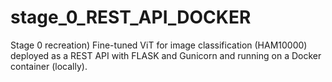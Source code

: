 # stage_0_REST_API_DOCKER
Stage 0 recreation) Fine-tuned ViT for image classification (HAM10000) deployed as a REST API with FLASK and Gunicorn and running on a Docker container (locally).
